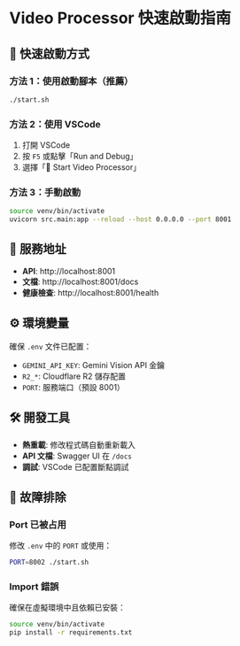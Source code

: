 # Video Processor 快速啟動指南

## 🚀 快速啟動方式

### 方法 1：使用啟動腳本（推薦）
```bash
./start.sh
```

### 方法 2：使用 VSCode
1. 打開 VSCode
2. 按 `F5` 或點擊「Run and Debug」
3. 選擇「🚀 Start Video Processor」

### 方法 3：手動啟動
```bash
source venv/bin/activate
uvicorn src.main:app --reload --host 0.0.0.0 --port 8001
```

## 📍 服務地址

- **API**: http://localhost:8001
- **文檔**: http://localhost:8001/docs
- **健康檢查**: http://localhost:8001/health

## ⚙️ 環境變量

確保 `.env` 文件已配置：
- `GEMINI_API_KEY`: Gemini Vision API 金鑰
- `R2_*`: Cloudflare R2 儲存配置
- `PORT`: 服務端口（預設 8001）

## 🛠️ 開發工具

- **熱重載**: 修改程式碼自動重新載入
- **API 文檔**: Swagger UI 在 `/docs`
- **調試**: VSCode 已配置斷點調試

## 🔧 故障排除

### Port 已被占用
修改 `.env` 中的 `PORT` 或使用：
```bash
PORT=8002 ./start.sh
```

### Import 錯誤
確保在虛擬環境中且依賴已安裝：
```bash
source venv/bin/activate
pip install -r requirements.txt
```
